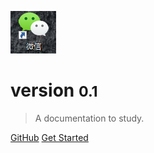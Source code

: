 ![logo](_media/logo.png)

# version <small>0.1</small>

> A documentation to study.

[GitHub](https://github.com/wantstudy/docs)
[Get Started](/README.md)